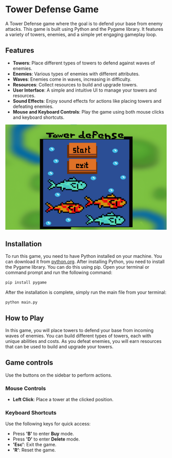 # Tower Defense Game

A Tower Defense game where the goal is to defend your base from enemy attacks.
This game is built using Python and the Pygame library. It features a variety of towers, enemies, and a simple yet engaging gameplay loop.

## Features
- **Towers**: Place different types of towers to defend against waves of enemies.
- **Enemies**: Various types of enemies with different attributes.
- **Waves**: Enemies come in waves, increasing in difficulty.
- **Resources**: Collect resources to build and upgrade towers.
- **User Interface**: A simple and intuitive UI to manage your towers and resources.
- **Sound Effects**: Enjoy sound effects for actions like placing towers and defeating enemies.
- **Mouse and Keyboard Controls**: Play the game using both mouse clicks and keyboard shortcuts.


![Gameplay Screenshot](Assets/kepek/ReadmeKep.png)

## Installation
To run this game, you need to have Python installed on your machine. You can download it from [python.org](https://www.python.org/downloads/).
After installing Python, you need to install the Pygame library. You can do this using pip. Open your terminal or command prompt and run the following command:

```bash
pip install pygame
```

After the installation is complete, simply run the main file from your terminal:

```
python main.py
```

## How to Play

In this game, you will place towers to defend your base from incoming waves of enemies. You can build different types of towers, each with unique abilities and costs. As you defeat enemies, you will earn resources that can be used to build and upgrade your towers.


## Game controls
Use the buttons on the sidebar to perform actions.

### Mouse Controls
- **Left Click**: Place a tower at the clicked position.


### Keyboard Shortcuts

Use the following keys for quick access:

- Press **'B'** to enter **Buy** mode.
- Press **'D'** to enter **Delete** mode.
- **'Esc'**: Exit the game.
- **'R'**: Reset the game.